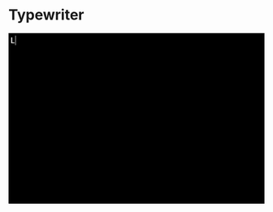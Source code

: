 # Typewriter

![Typewriter](https://github.com/micheledelaney/Typewriter/blob/master/typewriter.gif)
